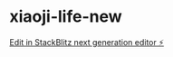 # xiaoji-life-new

[Edit in StackBlitz next generation editor ⚡️](https://stackblitz.com/~/github.com/lichi1993315/xiaoji-life-new)